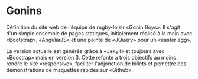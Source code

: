 Gonins
======

Définition du site web de l'équipe de rugby-loisir «Gonin Boys». Il s'agit d'un simple ensemble de pages statiques, 
initialement réalisé à la main avec «Bootstrap», «AngularJS» et une pointe de «JQuery» pour un «easter egg». 

La version actuelle est générée grâce à «Jekyll» et toujours avec «Boostrap» mais en version 3. Cette refonte a trois
objectifs au moins : rendre le site «responsive», faciliter l'adjonction de billets et pemettre des démonstrations de
maquettes rapides sur «Github».
